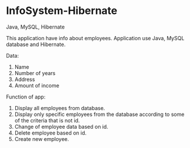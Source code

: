 # InfoSystem-Hibernate
Java, MySQL, Hibernate

This application have info about employees. Application use Java, MySQL database and Hibernate.

Data:

  1. Name
  2. Number of years
  3. Address
  4. Amount of income

Function of app:

  1. Display all employees from database.
  2. Display only specific employees from the database according to some of the criteria that is not id.
  3. Change of employee data based on id.
  4. Delete employee based on id.
  5. Create new employee.
